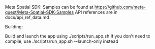 Meta Spatial SDK:
Samples can be found at https://github.com/meta-quest/Meta-Spatial-SDK-Samples
API references are in docs/api_ref_data.md

Building:

Build and launch the app using ./scripts/run_app.sh
If you don't need to compile, use ./scripts/run_app.sh --launch-only instead


